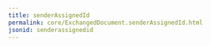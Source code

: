 ```yaml
---
title: senderAssignedId
permalink: core/ExchangedDocument.senderAssignedId.html
jsonid: senderassignedid
---
```

